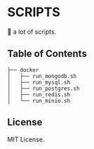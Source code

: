# SCRIPTS

🚀 a lot of scripts.

## Table of Contents

```
├── docker
│   ├── run_mongodb.sh
│   ├── run_mysql.sh
│   ├── run_postgres.sh
│   ├── run_redis.sh
│   └── run_minio.sh
```

## License

MIT License.
